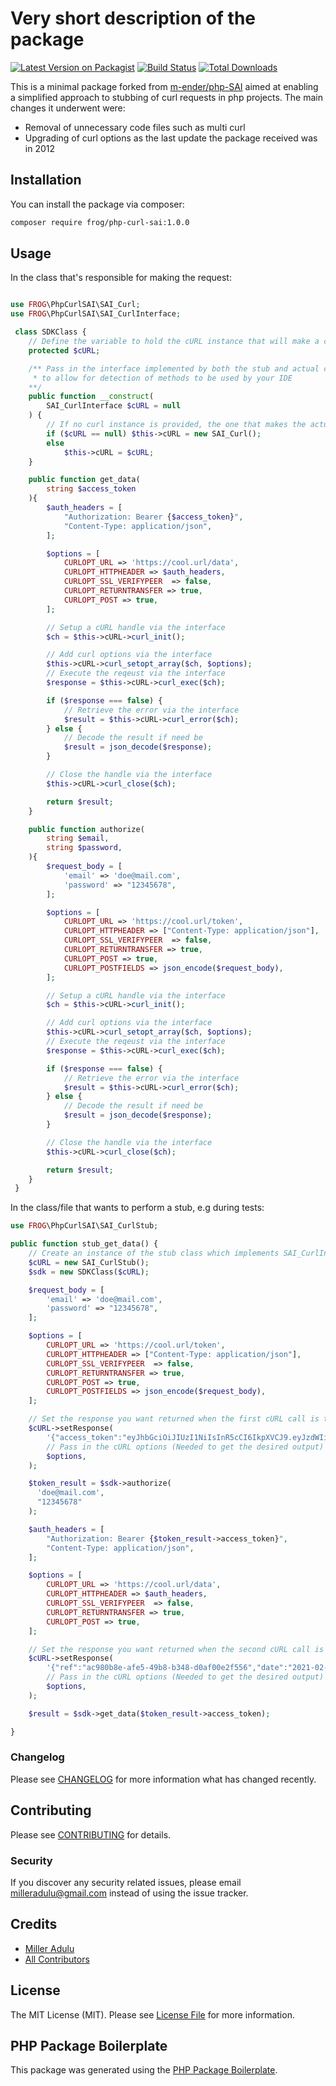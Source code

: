 # Very short description of the package

[![Latest Version on Packagist](https://img.shields.io/packagist/v/frog/php-curl-sai.svg?style=flat-square)](https://packagist.org/packages/frog/php-curl-sai)
[![Build Status](https://img.shields.io/travis/frog/php-curl-sai/master.svg?style=flat-square)](https://travis-ci.com/github/frogtechnologies/php-curl-sai)
[![Total Downloads](https://img.shields.io/packagist/dt/frog/php-curl-sai.svg?style=flat-square)](https://packagist.org/packages/frog/php-curl-sai)

This is a minimal package forked from [m-ender/php-SAI](https://github.com/m-ender/php-SAI) aimed at enabling a simplified approach to stubbing of curl requests in php projects. The main changes it underwent were:

-   Removal of unnecessary code files such as multi curl
-   Upgrading of curl options as the last update the package received was in 2012

## Installation

You can install the package via composer:

```bash
composer require frog/php-curl-sai:1.0.0
```

## Usage

In the class that's responsible for making the request:

```php

use FROG\PhpCurlSAI\SAI_Curl;
use FROG\PhpCurlSAI\SAI_CurlInterface;

 class SDKClass {
    // Define the variable to hold the cURL instance that will make a connection
    protected $cURL;

    /** Pass in the interface implemented by both the stub and actual class
     * to allow for detection of methods to be used by your IDE
    **/
    public function __construct(
        SAI_CurlInterface $cURL = null
    ) {
        // If no curl instance is provided, the one that makes the actual connection shall be used
        if ($cURL == null) $this->cURL = new SAI_Curl();
        else
            $this->cURL = $cURL;
    }

    public function get_data(
        string $access_token
    ){
        $auth_headers = [
            "Authorization: Bearer {$access_token}",
            "Content-Type: application/json",
        ];

        $options = [
            CURLOPT_URL => 'https://cool.url/data',
            CURLOPT_HTTPHEADER => $auth_headers,
            CURLOPT_SSL_VERIFYPEER  => false,
            CURLOPT_RETURNTRANSFER => true,
            CURLOPT_POST => true,
        ];

        // Setup a cURL handle via the interface
        $ch = $this->cURL->curl_init();

        // Add curl options via the interface
        $this->cURL->curl_setopt_array($ch, $options);
        // Execute the reqeust via the interface
        $response = $this->cURL->curl_exec($ch);

        if ($response === false) {
            // Retrieve the error via the interface
            $result = $this->cURL->curl_error($ch);
        } else {
            // Decode the result if need be
            $result = json_decode($response);
        }

        // Close the handle via the interface
        $this->cURL->curl_close($ch);

        return $result;
    }

    public function authorize(
        string $email,
        string $password,
    ){
        $request_body = [
            'email' => 'doe@mail.com',
            'password' => "12345678",
        ];

        $options = [
            CURLOPT_URL => 'https://cool.url/token',
            CURLOPT_HTTPHEADER => ["Content-Type: application/json"],
            CURLOPT_SSL_VERIFYPEER  => false,
            CURLOPT_RETURNTRANSFER => true,
            CURLOPT_POST => true,
            CURLOPT_POSTFIELDS => json_encode($request_body),
        ];

        // Setup a cURL handle via the interface
        $ch = $this->cURL->curl_init();

        // Add curl options via the interface
        $this->cURL->curl_setopt_array($ch, $options);
        // Execute the reqeust via the interface
        $response = $this->cURL->curl_exec($ch);

        if ($response === false) {
            // Retrieve the error via the interface
            $result = $this->cURL->curl_error($ch);
        } else {
            // Decode the result if need be
            $result = json_decode($response);
        }

        // Close the handle via the interface
        $this->cURL->curl_close($ch);

        return $result;
    }
 }

```

In the class/file that wants to perform a stub, e.g during tests:

```php
use FROG\PhpCurlSAI\SAI_CurlStub;

public function stub_get_data() {
    // Create an instance of the stub class which implements SAI_CurlInterface
    $cURL = new SAI_CurlStub();
    $sdk = new SDKClass($cURL);

    $request_body = [
        'email' => 'doe@mail.com',
        'password' => "12345678",
    ];

    $options = [
        CURLOPT_URL => 'https://cool.url/token',
        CURLOPT_HTTPHEADER => ["Content-Type: application/json"],
        CURLOPT_SSL_VERIFYPEER  => false,
        CURLOPT_RETURNTRANSFER => true,
        CURLOPT_POST => true,
        CURLOPT_POSTFIELDS => json_encode($request_body),
    ];

    // Set the response you want returned when the first cURL call is to be made
    $cURL->setResponse(
        '{"access_token":"eyJhbGciOiJIUzI1NiIsInR5cCI6IkpXVCJ9.eyJzdWIiOiIxMjM0NTY3ODkwIiwibmFtZSI6IkpvaG4gRG9lIiwiaWF0IjoxNTE2MjM5MDIyfQ.SflKxwRJSMeKKF2QT4fwpMeJf36POk6yJV_adQssw5c","token_type":"Bearer","expires_in":3600}',
        // Pass in the cURL options (Needed to get the desired output)
        $options,
    );

    $token_result = $sdk->authorize(
      'doe@mail.com',
      "12345678"
    );

    $auth_headers = [
        "Authorization: Bearer {$token_result->access_token}",
        "Content-Type: application/json",
    ];

    $options = [
        CURLOPT_URL => 'https://cool.url/data',
        CURLOPT_HTTPHEADER => $auth_headers,
        CURLOPT_SSL_VERIFYPEER  => false,
        CURLOPT_RETURNTRANSFER => true,
        CURLOPT_POST => true,
    ];

    // Set the response you want returned when the second cURL call is to be made
    $cURL->setResponse(
        '{"ref":"ac980b8e-afe5-49b8-b348-d0af00e2f556","date":"2021-02-21 22:20:32","code":"-11","MessageDescription":"MESSAGE REFERENCE LONGER THAN ALLOWED LENGTH"}',
        // Pass in the cURL options (Needed to get the desired output)
        $options,
    );

    $result = $sdk->get_data($token_result->access_token);

}

```

### Changelog

Please see [CHANGELOG](CHANGELOG.md) for more information what has changed recently.

## Contributing

Please see [CONTRIBUTING](CONTRIBUTING.md) for details.

### Security

If you discover any security related issues, please email milleradulu@gmail.com instead of using the issue tracker.

## Credits

-   [Miller Adulu](https://github.com/frog)
-   [All Contributors](../../contributors)

## License

The MIT License (MIT). Please see [License File](LICENSE.md) for more information.

## PHP Package Boilerplate

This package was generated using the [PHP Package Boilerplate](https://laravelpackageboilerplate.com).
